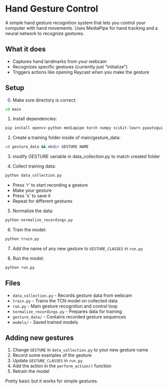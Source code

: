 # Hand Gesture Control

A simple hand gesture recognition system that lets you control your computer with hand movements. Uses MediaPipe for hand tracking and a neural network to recognize gestures.

## What it does

- Captures hand landmarks from your webcam
- Recognizes specific gestures (currently just "initialize")
- Triggers actions like opening Raycast when you make the gesture

## Setup

0. Make sure directory is correct:
```bash
cd main
```

1. Install dependencies:
```bash
pip install opencv-python mediapipe torch numpy scikit-learn pyautogui
```
2. Create a training folder inside of main/gesture_data:
```bash
cd gesture_data && mkdir GESTURE NAME
```

3. modify GESTURE variable in data_collection.py to match created folder

4. Collect training data:
```bash
python data_collection.py
```
- Press 'r' to start recording a gesture
- Make your gesture
- Press 's' to save it
- Repeat for different gestures

5. Normalize the data:
```bash
python normalize_recordings.py
```

6. Train the model:
```bash
python train.py
```

7. Add the name of any new gesture to `GESTURE_CLASSES` in `run.py`

8. Run the model:
```bash
python run.py
```

## Files

- `data_collection.py` - Records gesture data from webcam
- `train.py` - Trains the TCN model on collected data
- `run.py` - Main gesture recognition and control loop
- `normalize_recordings.py` - Prepares data for training
- `gesture_data/` - Contains recorded gesture sequences
- `models/` - Saved trained models

## Adding new gestures

1. Change `GESTURE` in `data_collection.py` to your new gesture name
2. Record some examples of the gesture
3. Update `GESTURE_CLASSES` in `run.py`
4. Add the action in the `perform_action()` function
5. Retrain the model

Pretty basic but it works for simple gestures.
